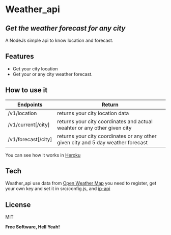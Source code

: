 # Weather_api
## _Get the weather forecast for any city_

A NodeJs simple api to know location and forecast.

## Features

- Get your city location
- Get your or any city  weather forecast.

## How to use it

| Endpoints | Return |
| ------ | ------ |
| /v1/location | returns your city location data |
| /v1/current[/city] | returns your city coordinates and actual weahter or any other given city  |
| /v1/forecast[/city]  | returns your city coordinates or any other given city and 5 day weather forecast |

You can see how it works in [Heroku](https://weatherlocatiolforecast.herokuapp.com/v1/location)

## Tech

Weather_api use data from [Open Weather Map](https://openweathermap.org/api)
you need to register, get your own key and set it in src/config.js, and [ip-api](https://ip-api.com/)

## License

MIT

**Free Software, Hell Yeah!**
